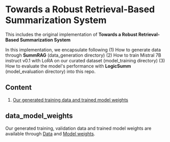 # Towards a Robust Retrieval-Based Summarization System

This includes the original implementation of **Towards a Robust Retrieval-Based Summarization System** 

In this implementation, we encapsulate following (1) How to generate data through **SummRAG** (data_generation directory) (2) How to train Mistral 7B instruct v0.1 with LoRA on our curated dataset (model_training directory) (3) How to evaluate the model's performance with **LogicSumm** (model_evaluation directory) into this repo. 


## Content 
1. [Our generated training data and trained model weights](#data_model_weights)





## data_model_weights
Our generated training, validation data and trained model weights are available through [Data](https://huggingface.co/datasets/zycjlsj123/ragsummdata) and [Model weights](https://huggingface.co/zycjlsj123/rag_summ). 
